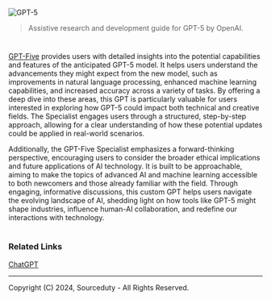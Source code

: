 ![GPT-5](https://github.com/user-attachments/assets/98337e0d-1698-4f08-8789-147d7ccfcd1e)

> Assistive research and development guide for GPT-5 by OpenAI.

#

[GPT-Five](https://chatgpt.com/g/g-PiPQVb6QK-gpt-five) provides users with detailed insights into the potential capabilities and features of the anticipated GPT-5 model. It helps users understand the advancements they might expect from the new model, such as improvements in natural language processing, enhanced machine learning capabilities, and increased accuracy across a variety of tasks. By offering a deep dive into these areas, this GPT is particularly valuable for users interested in exploring how GPT-5 could impact both technical and creative fields. The Specialist engages users through a structured, step-by-step approach, allowing for a clear understanding of how these potential updates could be applied in real-world scenarios.

Additionally, the GPT-Five Specialist emphasizes a forward-thinking perspective, encouraging users to consider the broader ethical implications and future applications of AI technology. It is built to be approachable, aiming to make the topics of advanced AI and machine learning accessible to both newcomers and those already familiar with the field. Through engaging, informative discussions, this custom GPT helps users navigate the evolving landscape of AI, shedding light on how tools like GPT-5 might shape industries, influence human-AI collaboration, and redefine our interactions with technology.

#
### Related Links

[ChatGPT](https://github.com/sourceduty/ChatGPT)

***
Copyright (C) 2024, Sourceduty - All Rights Reserved.
